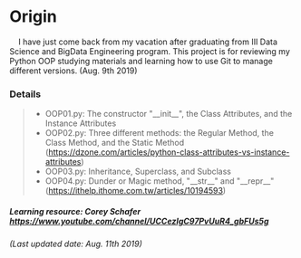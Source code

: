 # Origin
&nbsp; &nbsp; I have just come back from my vacation after graduating from III Data Science and BigData Engineering program. This project is for reviewing my Python OOP studying materials and learning how to use Git to 
  manage different versions. (Aug. 9th 2019)

### Details
> * OOP01.py: The constructor "\_\_init__", the Class Attributes, and the Instance Attributes 
> * OOP02.py: Three different methods: the Regular Method, the Class Method, and the Static Method (https://dzone.com/articles/python-class-attributes-vs-instance-attributes)
> * OOP03.py: Inheritance, Superclass, and Subclass
> * OOP04.py: Dunder or Magic method, "\_\_str__" and "\_\_repr__" (https://ithelp.ithome.com.tw/articles/10194593)
##### Learning resource: Corey Schafer https://www.youtube.com/channel/UCCezIgC97PvUuR4_gbFUs5g
###### (Last updated date: Aug. 11th 2019)
